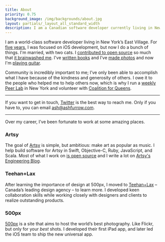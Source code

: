 ```yaml
---
title: About
priority: 0.75
background_image: /img/backgrounds/about.jpg
layout: partials/_layout_all_standard_width
description: I am a Canadian software developer currently living in New York’s East Village. The last five years of my life have been focused on iOS development, but I dabble. Community is incredibly important to me; I’ve only been able to accomplish what I have because of the kindness and generosity of others. I’ve been working toward becoming Open Source by Default in all aspects of my life.
---
```


I am a world-class software developer living in New York’s East Village. For [five years](https://ashfurrow.com/blog/5-years-of-ios/), I was focused on iOS development, but now I do a bunch of things. I'm married, with two cats. I [contributed to open source](https://github.com/ashfurrow) so much that [it brainwashed me](https://ashfurrow.com/blog/open-source-ideology/). I've [written books](/books) and I've [made photos](https://photos.ashfurrow.com) and now I'm [playing guitar](/blog/just-play/).

Community is incredibly important to me; I’ve only been able to accomplish what I have because of the kindness and generosity of others. I owe it to the people who helped me to help others now, which is why I run a [weekly Peer Lab](https://peerlab.community) in New York and volunteer with [Coalition for Queens](https://www.c4q.nyc).

----------------

If you want to get in touch, [Twitter](https://twitter.com/ashfurrow) is the best way to reach me. Only if you have to, you can email [ash@ashfurrow.com](mailto:ash@ashfurrow.com).

----------------

Over my career, I’ve been fortunate to work at some amazing places.

### Artsy

The goal of [Artsy](https://www.artsy.net) is simple, but ambitious: make art as popular as music. I help build software for Artsy in Swift, Objective-C, Ruby, JavaScript, and Scala. Most of what I work on [is open source](https://github.com/artsy) and I write a lot on [Artsy's Engineering Blog](http://artsy.github.io).

### Teehan+Lax

After learning the importance of design at 500px, I moved to [Teehan+Lax](http://www.teehanlax.com) – Canada’s leading design agency – to learn more. I developed keen collaboration skills while working closely with designers and clients to realize outstanding products.

### 500px

[500px](https://500px.com/) is a site that aims to host the world’s best photography. Like Flickr, but only for your _best_ shots. I developed their first iPad app, and later led the iOS team to ship the new universal app.

